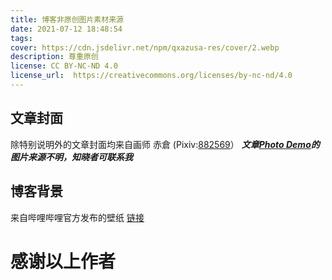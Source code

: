 ```yaml
---
title: 博客非原创图片素材来源
date: 2021-07-12 18:48:54
tags:
cover: https://cdn.jsdelivr.net/npm/qxazusa-res/cover/2.webp
description: 尊重原创
license: CC BY-NC-ND 4.0
license_url:  https://creativecommons.org/licenses/by-nc-nd/4.0
---
```

## 文章封面

除特别说明外的文章封面均来自画师 赤倉 (Pixiv:<a href="https://www.pixiv.net/users/882569"  target ="_self">882569</a>）
***文章[Photo Demo](https://blog.qxazusa.xyz/2021/07/12/Photo-Demo/)的图片来源不明，知晓者可联系我***

## 博客背景

来自哔哩哔哩官方发布的壁纸 <a href="https://t.bilibili.com/345735525779785808"  target ="_self">链接</a>

# 感谢以上作者
